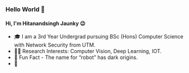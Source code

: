 ### Hello World 👋
#### Hi, I'm Hitanandsingh Jaunky :wink:

- 🎓   I am a 3rd Year Undergrad pursuing BSc (Hons) Computer Science with Network Security from UTM.
- 👨‍💻   Research Interests: Computer Vision, Deep Learning, IOT.
- 💖   Fun Fact - The name for “robot” has dark origins.
- :musical_note:
